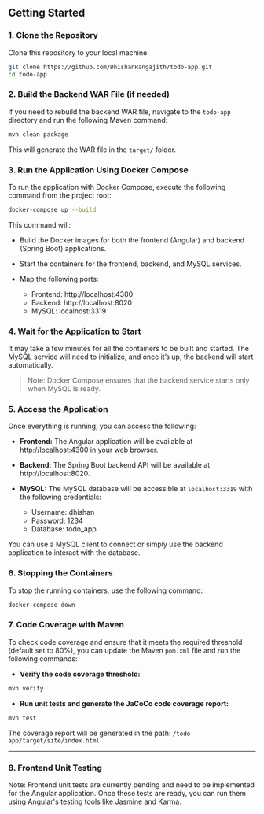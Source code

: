 ## Getting Started

### 1. Clone the Repository

Clone this repository to your local machine:

```bash
git clone https://github.com/DhishanRangajith/todo-app.git
cd todo-app
```

### 2. Build the Backend WAR File (if needed)

If you need to rebuild the backend WAR file, navigate to the `todo-app` directory and run the following Maven command:

```bash
mvn clean package
```

This will generate the WAR file in the `target/` folder.

### 3. Run the Application Using Docker Compose

To run the application with Docker Compose, execute the following command from the project root:

```bash
docker-compose up --build
```

This command will:

* Build the Docker images for both the frontend (Angular) and backend (Spring Boot) applications.
* Start the containers for the frontend, backend, and MySQL services.
* Map the following ports:

  * Frontend: http://localhost:4300
  * Backend: http://localhost:8020
  * MySQL: localhost:3319

### 4. Wait for the Application to Start

It may take a few minutes for all the containers to be built and started. The MySQL service will need to initialize, and once it’s up, the backend will start automatically.

> Note: Docker Compose ensures that the backend service starts only when MySQL is ready.

### 5. Access the Application

Once everything is running, you can access the following:

* **Frontend:** The Angular application will be available at http://localhost:4300 in your web browser.
* **Backend:** The Spring Boot backend API will be available at http://localhost:8020.
* **MySQL:** The MySQL database will be accessible at `localhost:3319` with the following credentials:

  * Username: dhishan
  * Password: 1234
  * Database: todo_app

You can use a MySQL client to connect or simply use the backend application to interact with the database.

### 6. Stopping the Containers

To stop the running containers, use the following command:

```bash
docker-compose down
```

### 7. Code Coverage with Maven

To check code coverage and ensure that it meets the required threshold (default set to 80%), you can update the Maven `pom.xml` file and run the following commands:

* **Verify the code coverage threshold:**

```bash
mvn verify
```

* **Run unit tests and generate the JaCoCo code coverage report:**

```bash
mvn test
```

The coverage report will be generated in the path: `/todo-app/target/site/index.html`

---

### 8. Frontend Unit Testing

Note: Frontend unit tests are currently pending and need to be implemented for the Angular application. Once these tests are ready, you can run them using Angular's testing tools like Jasmine and Karma.

